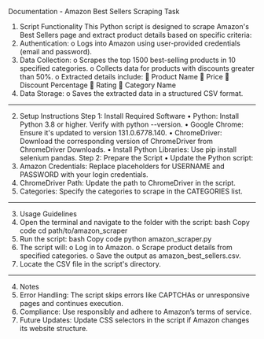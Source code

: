 Documentation - Amazon Best Sellers Scraping Task 


1. Script Functionality
This Python script is designed to scrape Amazon's Best Sellers page and extract product details based on specific criteria:
1.	Authentication:
o	Logs into Amazon using user-provided credentials (email and password).
2.	Data Collection:
o	Scrapes the top 1500 best-selling products in 10 specified categories.
o	Collects data for products with discounts greater than 50%.
o	Extracted details include:
	Product Name
	Price
	Discount Percentage
	Rating
	Category Name
3.	Data Storage:
o	Saves the extracted data in a structured CSV format.
________________________________________
2. Setup Instructions
Step 1: Install Required Software
•	Python: Install Python 3.8 or higher. Verify with python --version.
•	Google Chrome: Ensure it's updated to version 131.0.6778.140.
•	ChromeDriver: Download the corresponding version of ChromeDriver from ChromeDriver Downloads.
•	Install Python Libraries: Use pip install selenium pandas.
Step 2: Prepare the Script
•	Update the Python script:
1.	Amazon Credentials: Replace placeholders for USERNAME and PASSWORD with your login credentials.
2.	ChromeDriver Path: Update the path to ChromeDriver in the script.
3.	Categories: Specify the categories to scrape in the CATEGORIES list.
________________________________________
3. Usage Guidelines
1.	Open the terminal and navigate to the folder with the script:
bash
Copy code
cd path/to/amazon_scraper
2.	Run the script:
bash
Copy code
python amazon_scraper.py
3.	The script will:
o	Log in to Amazon.
o	Scrape product details from specified categories.
o	Save the output as amazon_best_sellers.csv.
4.	Locate the CSV file in the script's directory.
________________________________________
4. Notes
1.	Error Handling: The script skips errors like CAPTCHAs or unresponsive pages and continues execution.
2.	Compliance: Use responsibly and adhere to Amazon’s terms of service.
3.	Future Updates: Update CSS selectors in the script if Amazon changes its website structure.
